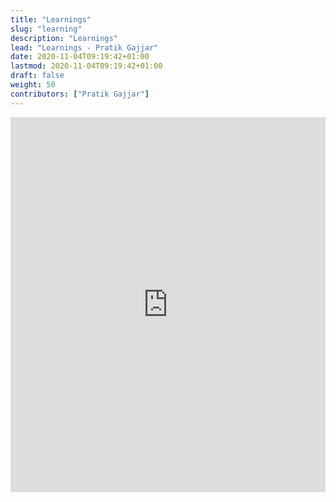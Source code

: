 ```yaml
---
title: "Learnings"
slug: "learning"
description: "Learnings"
lead: "Learnings - Pratik Gajjar"
date: 2020-11-04T09:19:42+01:00
lastmod: 2020-11-04T09:19:42+01:00
draft: false
weight: 50
contributors: ["Pratik Gajjar"]
---
```


<iframe src="https://pratikgajjar.notion.site/b5b4b75a130f4e9db5fcabed50f7750f" width="100%" height="600px" frameborder="0"></iframe>
